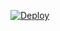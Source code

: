 [![Deploy](https://www.herokucdn.com/deploy/button.svg)](https://heroku.com/deploy?template=https://github.com/TOXICTURBO/Slayer-Md/)
